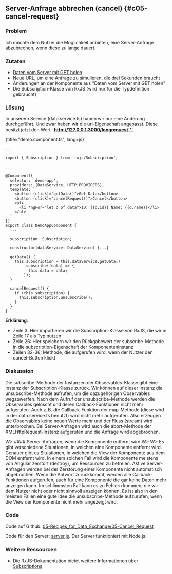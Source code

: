 ## Server-Anfrage abbrechen (cancel) {#c05-cancel-request}

### Problem

Ich möchte dem Nutzer die Möglichkeit anbieten, eine Server-Anfrage abzubrechen, wenn diese zu lange dauert.

### Zutaten

* [Daten vom Server mit GET holen](#c05-get-data)
* Neue URL, um eine Anfrage zu simulieren, die drei Sekunden braucht
* Änderungen an der Komponente aus "Daten vom Server mit GET holen"
* Die Subscription-Klasse von RxJS (wird nur für die Typdefinition gebraucht)

### Lösung

In unserem Service (data.service.ts) haben wir nur eine Änderung durchgeführt. Und zwar haben wir die url-Eigenschaft angepasst. Diese besitzt jetzt den Wert __`'`http://127.0.0.1:3000/longrequest`'`__.

{title="demo.component.ts", lang=js}
```
...

import { Subscription } from 'rxjs/Subscription';

...

@Component({
  selector: 'demo-app',
  providers: [DataService, HTTP_PROVIDERS],
  template: `
    <button (click)="getData()">Get Data</button>
    <button (click)="cancelRequest()">Cancel</button>
    <ul>
      <li *ngFor="let d of data">ID: {{d.id}} Name: {{d.name}}</li>
    </ul>
  `
})
export class DemoAppComponent {
  ...

  subscription: Subscription;

  constructor(dataService: DataService) {...}

  getData() {
    this.subscription = this.dataService.getData()
        .subscribe((data) => {
          this.data = data;
        });
  }

  cancelRequest() {
    if (this.subscription) {
      this.subscription.unsubscribe();
    }
  }
}
```

__Erklärung__:

* Zeile 3: Hier importieren wir die Subscription-Klasse von RxJS, die wir in Zeile 17 als Typ nutzen
* Zeile 26: Hier speichern wir den Rückgabewert der subscribe-Methode in die subscription-Eigenschaft der Komponenteninstanz
* Zeilen 32-36: Methode, die aufgerufen wird, wenn der Nutzer den cancel-Button klickt

### Diskussion

Die subscribe-Methode der Instanzen der Observables-Klasse gibt eine Instanz der Subscription-Klasse zurück.
Wir können auf dieser Instanz die unsubscribe-Methode aufrufen, um die dazugehörigen Observables wegzuwerfen.
Nach dem Aufruf der unsubscribe-Methode werden die Observables gelöscht und deren Callback-Funktionen nicht mehr aufgerufen.
Auch z. B. die Callback-Funktion der map-Methode (diese wird in der data.service.ts benutzt) wird nicht mehr aufgerufen.
Also erzeugen die Observables keine neuen Werte mehr und der Fluss (stream) wird unterbrochen.
Bei Server-Anfragen wird auch die abort-Methode der XMLHttpRequest-Instanz aufgerufen und die Anfrage wird abgebrochen.

W> #### Server-Anfragen, wenn die Komponente entfernt wird
W>
W> Es gibt verschiedene Situationen, in welchen eine Komponente entfernt wird. Genauer gibt es Situationen, in welchen die View der Komponente aus dem DOM entfernt wird. In einem solchen Fall wird die Komponente meistens von Angular zerstört (destroy), um Ressourcen zu befreien. Aktive Server-Anfragen werden bei der Zerstörung einer Komponente nicht automatisch abgebrochen. Wenn die Antwort zurückkommt, werden alle Callback-Funktionen aufgerufen, auch für eine Komponente die gar keine Daten mehr anzeigen kann. Im schlimmsten Fall kann es zu Fehlern kommen, die wir dem Nutzer nicht oder nicht sinnvoll anzeigen können. Es ist also in den meisten Fällen eine gute Idee die unsubscribe-Methode aufzurufen, wenn die View der Komponente nicht mehr angezeigt wird.

### Code

Code auf Github: [05-Recipes\_for\_Data\_Exchange/05-Cancel\_Request](https://github.com/jsperts/angular2_kochbuch_code/tree/master/05-Recipes_for_Data_Exchange/05-Cancel_Request)

Code für den Server: [server.js](https://github.com/jsperts/angular2_kochbuch_code/tree/master/05-Recipes_for_Data_Exchange/server.js). Der Server funktioniert mit Node.js.

### Weitere Ressourcen

* Die RxJS-Dokumentation bietet weitere Informationen über [Subscriptions](https://github.com/ReactiveX/rxjs/blob/master/doc/subscription.md)

